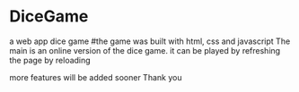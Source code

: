 # DiceGame
a web app dice game
#the game was built with html, css and javascript
The main is an online version of the dice game. it can be played by refreshing the page by reloading 



more features will be added sooner
Thank you
